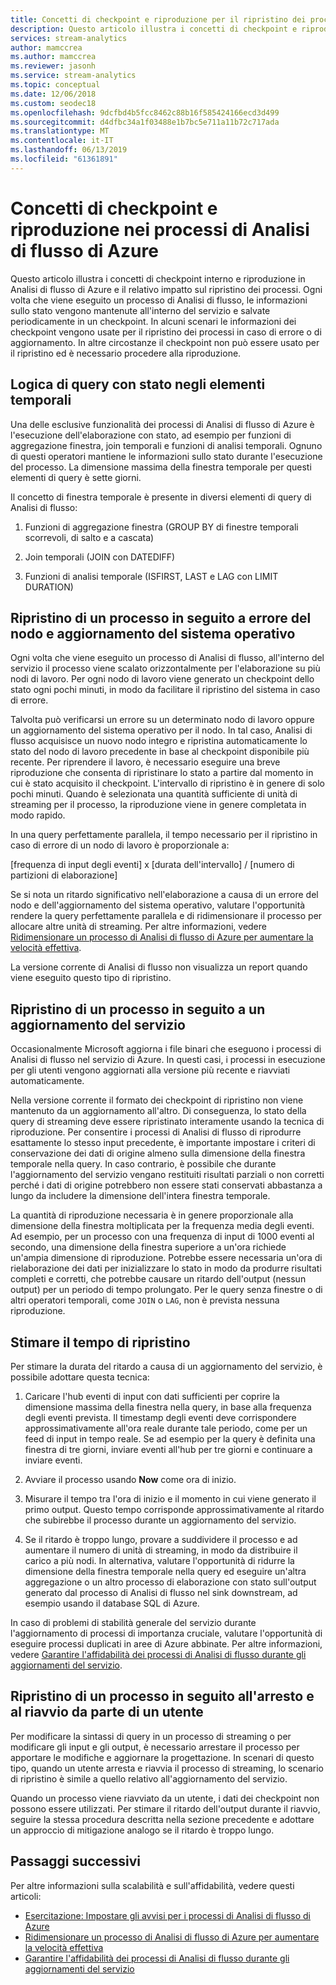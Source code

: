```yaml
---
title: Concetti di checkpoint e riproduzione per il ripristino dei processi in Analisi di flusso di Azure
description: Questo articolo illustra i concetti di checkpoint e riproduzione per il ripristino dei processi in Analisi di flusso di Azure.
services: stream-analytics
author: mamccrea
ms.author: mamccrea
ms.reviewer: jasonh
ms.service: stream-analytics
ms.topic: conceptual
ms.date: 12/06/2018
ms.custom: seodec18
ms.openlocfilehash: 9dcfbd4b5fcc8462c88b16f585424166ecd3d499
ms.sourcegitcommit: d4dfbc34a1f03488e1b7bc5e711a11b72c717ada
ms.translationtype: MT
ms.contentlocale: it-IT
ms.lasthandoff: 06/13/2019
ms.locfileid: "61361891"
---
```

# <a name="checkpoint-and-replay-concepts-in-azure-stream-analytics-jobs"></a>Concetti di checkpoint e riproduzione nei processi di Analisi di flusso di Azure
Questo articolo illustra i concetti di checkpoint interno e riproduzione in Analisi di flusso di Azure e il relativo impatto sul ripristino dei processi. Ogni volta che viene eseguito un processo di Analisi di flusso, le informazioni sullo stato vengono mantenute all'interno del servizio e salvate periodicamente in un checkpoint. In alcuni scenari le informazioni dei checkpoint vengono usate per il ripristino dei processi in caso di errore o di aggiornamento. In altre circostanze il checkpoint non può essere usato per il ripristino ed è necessario procedere alla riproduzione.

## <a name="stateful-query-logicin-temporal-elements"></a>Logica di query con stato negli elementi temporali
Una delle esclusive funzionalità dei processi di Analisi di flusso di Azure è l'esecuzione dell'elaborazione con stato, ad esempio per funzioni di aggregazione finestra, join temporali e funzioni di analisi temporali. Ognuno di questi operatori mantiene le informazioni sullo stato durante l'esecuzione del processo. La dimensione massima della finestra temporale per questi elementi di query è sette giorni. 

Il concetto di finestra temporale è presente in diversi elementi di query di Analisi di flusso:
1. Funzioni di aggregazione finestra (GROUP BY di finestre temporali scorrevoli, di salto e a cascata)

2. Join temporali (JOIN con DATEDIFF)

3. Funzioni di analisi temporale (ISFIRST, LAST e LAG con LIMIT DURATION)


## <a name="job-recovery-from-node-failure-including-os-upgrade"></a>Ripristino di un processo in seguito a errore del nodo e aggiornamento del sistema operativo
Ogni volta che viene eseguito un processo di Analisi di flusso, all'interno del servizio il processo viene scalato orizzontalmente per l'elaborazione su più nodi di lavoro. Per ogni nodo di lavoro viene generato un checkpoint dello stato ogni pochi minuti, in modo da facilitare il ripristino del sistema in caso di errore.

Talvolta può verificarsi un errore su un determinato nodo di lavoro oppure un aggiornamento del sistema operativo per il nodo. In tal caso, Analisi di flusso acquisisce un nuovo nodo integro e ripristina automaticamente lo stato del nodo di lavoro precedente in base al checkpoint disponibile più recente. Per riprendere il lavoro, è necessario eseguire una breve riproduzione che consenta di ripristinare lo stato a partire dal momento in cui è stato acquisito il checkpoint. L'intervallo di ripristino è in genere di solo pochi minuti. Quando è selezionata una quantità sufficiente di unità di streaming per il processo, la riproduzione viene in genere completata in modo rapido. 

In una query perfettamente parallela, il tempo necessario per il ripristino in caso di errore di un nodo di lavoro è proporzionale a:

[frequenza di input degli eventi] x [durata dell'intervallo] / [numero di partizioni di elaborazione]

Se si nota un ritardo significativo nell'elaborazione a causa di un errore del nodo e dell'aggiornamento del sistema operativo, valutare l'opportunità rendere la query perfettamente parallela e di ridimensionare il processo per allocare altre unità di streaming. Per altre informazioni, vedere [Ridimensionare un processo di Analisi di flusso di Azure per aumentare la velocità effettiva](stream-analytics-scale-jobs.md).

La versione corrente di Analisi di flusso non visualizza un report quando viene eseguito questo tipo di ripristino.

## <a name="job-recovery-from-a-service-upgrade"></a>Ripristino di un processo in seguito a un aggiornamento del servizio 
Occasionalmente Microsoft aggiorna i file binari che eseguono i processi di Analisi di flusso nel servizio di Azure. In questi casi, i processi in esecuzione per gli utenti vengono aggiornati alla versione più recente e riavviati automaticamente. 

Nella versione corrente il formato dei checkpoint di ripristino non viene mantenuto da un aggiornamento all'altro. Di conseguenza, lo stato della query di streaming deve essere ripristinato interamente usando la tecnica di riproduzione. Per consentire i processi di Analisi di flusso di riprodurre esattamente lo stesso input precedente, è importante impostare i criteri di conservazione dei dati di origine almeno sulla dimensione della finestra temporale nella query. In caso contrario, è possibile che durante l'aggiornamento del servizio vengano restituiti risultati parziali o non corretti perché i dati di origine potrebbero non essere stati conservati abbastanza a lungo da includere la dimensione dell'intera finestra temporale.

La quantità di riproduzione necessaria è in genere proporzionale alla dimensione della finestra moltiplicata per la frequenza media degli eventi. Ad esempio, per un processo con una frequenza di input di 1000 eventi al secondo, una dimensione della finestra superiore a un'ora richiede un'ampia dimensione di riproduzione. Potrebbe essere necessaria un'ora di rielaborazione dei dati per inizializzare lo stato in modo da produrre risultati completi e corretti, che potrebbe causare un ritardo dell'output (nessun output) per un periodo di tempo prolungato. Per le query senza finestre o di altri operatori temporali, come `JOIN` o `LAG`, non è prevista nessuna riproduzione.

## <a name="estimate-replay-catch-up-time"></a>Stimare il tempo di ripristino
Per stimare la durata del ritardo a causa di un aggiornamento del servizio, è possibile adottare questa tecnica:

1. Caricare l'hub eventi di input con dati sufficienti per coprire la dimensione massima della finestra nella query, in base alla frequenza degli eventi prevista. Il timestamp degli eventi deve corrispondere approssimativamente all'ora reale durante tale periodo, come per un feed di input in tempo reale. Se ad esempio per la query è definita una finestra di tre giorni, inviare eventi all'hub per tre giorni e continuare a inviare eventi. 

2. Avviare il processo usando **Now** come ora di inizio. 

3. Misurare il tempo tra l'ora di inizio e il momento in cui viene generato il primo output. Questo tempo corrisponde approssimativamente al ritardo che subirebbe il processo durante un aggiornamento del servizio.

4. Se il ritardo è troppo lungo, provare a suddividere il processo e ad aumentare il numero di unità di streaming, in modo da distribuire il carico a più nodi. In alternativa, valutare l'opportunità di ridurre la dimensione della finestra temporale nella query ed eseguire un'altra aggregazione o un altro processo di elaborazione con stato sull'output generato dal processo di Analisi di flusso nel sink downstream, ad esempio usando il database SQL di Azure.

In caso di problemi di stabilità generale del servizio durante l'aggiornamento di processi di importanza cruciale, valutare l'opportunità di eseguire processi duplicati in aree di Azure abbinate. Per altre informazioni, vedere [Garantire l'affidabilità dei processi di Analisi di flusso durante gli aggiornamenti del servizio](stream-analytics-job-reliability.md).

## <a name="job-recovery-from-a-user-initiated-stop-and-start"></a>Ripristino di un processo in seguito all'arresto e al riavvio da parte di un utente
Per modificare la sintassi di query in un processo di streaming o per modificare gli input e gli output, è necessario arrestare il processo per apportare le modifiche e aggiornare la progettazione. In scenari di questo tipo, quando un utente arresta e riavvia il processo di streaming, lo scenario di ripristino è simile a quello relativo all'aggiornamento del servizio. 

Quando un processo viene riavviato da un utente, i dati dei checkpoint non possono essere utilizzati. Per stimare il ritardo dell'output durante il riavvio, seguire la stessa procedura descritta nella sezione precedente e adottare un approccio di mitigazione analogo se il ritardo è troppo lungo.

## <a name="next-steps"></a>Passaggi successivi
Per altre informazioni sulla scalabilità e sull'affidabilità, vedere questi articoli:
- [Esercitazione: Impostare gli avvisi per i processi di Analisi di flusso di Azure](stream-analytics-set-up-alerts.md)
- [Ridimensionare un processo di Analisi di flusso di Azure per aumentare la velocità effettiva](stream-analytics-scale-jobs.md)
- [Garantire l'affidabilità dei processi di Analisi di flusso durante gli aggiornamenti del servizio](stream-analytics-job-reliability.md)
